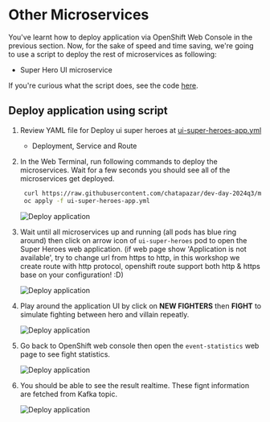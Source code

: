 # Other Microservices

You've learnt how to deploy application via OpenShift Web Console in the previous section. Now, for the sake of speed and time saving, we're going to use a script to deploy the rest of microservices as following:

<!--- Fight microservice-->
<!--- Statistics microservice-->
- Super Hero UI microservice

If you're curious what the script does, see the code [here](../../script/installation.sh).

## Deploy application using script

<!--
0. Review YAML file for Deploy Fight microservice at [fights-app.yml](https://raw.githubusercontent.com/chatapazar/dev-day-2024q3/main/manifest/super-heroes/fights-app.yml)
   
   - ConfigMap, Secret, Deployment, Service and Route


1. Review YAML file for Deploy event-statistics at [statistics-app.yml](https://raw.githubusercontent.com/chatapazar/dev-day-2024q3/main/manifest/super-heroes/statistics-app.yml)
   
   - Service, ConfigMap, Deployment and Route

-->

1. Review YAML file for Deploy ui super heroes at [ui-super-heroes-app.yml](https://raw.githubusercontent.com/chatapazar/dev-day-2024q3/main/manifest/super-heroes/ui-super-heroes-app.yml)
   
   - Deployment, Service and Route

2. In the Web Terminal, run following commands to deploy the microservices. Wait for a few seconds you should see all of the microservices get deployed.
    <!--
    ```sh
    curl https://raw.githubusercontent.com/chatapazar/dev-day-2024q3/main/manifest/super-heroes/fights-app.yml -o fights-app.yml
    oc apply -f fights-app.yml
    ```
   -->
   <!--
   ```sh
   curl https://raw.githubusercontent.com/chatapazar/dev-day-2024q3/main/manifest/super-heroes/statistics-app.yml -o statistics-app.yml
   oc apply -f statistics-app.yml
   ```
   -->

   ```sh
    curl https://raw.githubusercontent.com/chatapazar/dev-day-2024q3/main/manifest/super-heroes/ui-super-heroes-app.yml -o ui-super-heroes-app.yml
    oc apply -f ui-super-heroes-app.yml
    ```

    ![Deploy application](image/other-microservices/app-deploy-1.png)

3. Wait until all microservices up and running (all pods has blue ring around) then click on arrow icon of `ui-super-heroes` pod to open the Super Heroes web application. (if web page show 'Application is not available', try to change url from https to http, in this workshop we create route with http protocol, openshift route support both http & https base on your configuration! :D)

    ![Deploy application](image/other-microservices/app-deploy-2.png)

5. Play around the application UI by click on **NEW FIGHTERS** then **FIGHT**  to simulate fighting between hero and villain repeatly.

    ![Deploy application](image/other-microservices/app-deploy-3.png)

6. Go back to OpenShift web console then open the `event-statistics` web page to see fight statistics.

    ![Deploy application](image/other-microservices/app-deploy-4.png)

7. You should be able to see the result realtime. These fignt information are fetched from Kafka topic.

    ![Deploy application](image/other-microservices/app-deploy-5.png)
